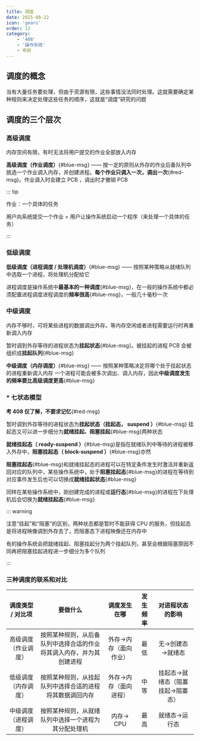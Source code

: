 ```yaml
---
title: 调度
date: 2025-08-22
icon: 'gears'
order: 13
category: 
    - '408'
    - '操作系统'
    - 考研  
---
```


## 调度的概念

当有大量任务要处理，但由于资源有限，这些事情没法同时处理。这就需要确定某种规则来决定处理这些任务的顺序，这就是“调度”研究的问题

## 调度的三个层次

### 高级调度

内存空间有限，有时无法将用户提交的作业全部放入内存

**高级调度（作业调度）**{#blue-msg} —— 按一定的原则从外存的作业后备队列中挑选一个作业调入内存，并创建进程。**每个作业只调入一次，调出一次**{#red-msg}。作业调入时会建立 PCB ，调出时才撤销 PCB 

::: tip

作业：一个具体的任务

用户向系统提交一个作业 = 用户让操作系统启动一个程序（来处理一个具体的任务）

:::

### 低级调度

**低级调度（进程调度 / 处理机调度）**{#blue-msg} —— 按照某种策略从就绪队列中选取一个进程，将处理机分配给它

进程调度是操作系统中**最基本的一种调度**{#blue-msg}，在一般的操作系统中都必须配置进程调度进程调度的**频率很高**{#blue-msg}，一般几十毫秒一次

### 中级调度

内存不够时，可将某些进程的数据调出外存。等内存空闲或者进程需要运行时再重新调入内存

暂时调到外存等待的进程状态为**挂起状态**{#blue-msg}。被挂起的进程 PCB 会被组织成**挂起队列**{#blue-msg}

**中级调度（内存调度）**{#blue-msg} —— 按照某种策略决定将哪个处于挂起状态的进程重新调入内存
一个进程可能会被多次调出、调入内存，因此**中级调度发生的频率要比高级调度更高**{#blue-msg}

### * 七状态模型

**考 408 仅了解，不要求记忆**{#red-msg}

暂时调到外存等待的进程状态为**挂起状态（挂起态， suspend ）**{#blue-msg}
挂起态又可以进一步细分为**就绪挂起、阻塞挂起**{#blue-msg}两种状态

**就绪挂起态（ ready-suspend ）**{#blue-msg}是指在就绪队列中等待的进程被移入外存中，**阻塞挂起态（ block-suspend ）**{#blue-msg}亦然

**阻塞挂起态**{#blue-msg}和就绪挂起态的进程可以在特定条件发生时激活并重新返回对应的队列中，某些操作系统中，处于**阻塞挂起态**{#blue-msg}的进程在等待到对应事件发生后也可以切换成**就绪挂起状态**{#blue-msg}

同样在某些操作系统中，刚创建完成的进程或**运行态**{#blue-msg}的进程在下处理机后会切换为**就绪挂起态**{#blue-msg}

::: warning

注意“挂起”和“阻塞”的区别，两种状态都是暂时不能获得 CPU 的服务，但挂起态是将进程映像调到外存去了，而阻塞态下进程映像还在内存中

有的操作系统会把就绪挂起、阻塞挂起分为两个挂起队列，甚至会根据阻塞原因不同再把阻塞挂起进程进一步细分为多个队列

:::

### 三种调度的联系和对比

| 调度类型 / 对比项 | 要做什么 | 调度发生在哪 | 发生频率 | 对进程状态的影响 |
| :---: | :---: | :---: | :---: | :---: |
| 高级调度（作业调度） | 按照某种规则，从后备队列中选择合适的作业将其调入内存，并为其创建进程 | 外存→内存（面向作业） | 最低 | 无→创建态→就绪态 |
| 低级调度（内存调度） | 按照某种规则，从挂起队列中选择合适的进程将其数据调回内存 | 外存→内存（面向进程） | 中等 | 挂起态→就绪态（阻塞挂起→阻塞态） |
| 中级调度（进程调度） | 按照某种规则，从就绪队列中选择一个进程为其分配处理机 | 内存→ CPU | 最高 | 就绪态→运行态 |


